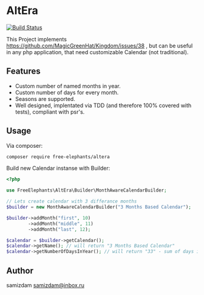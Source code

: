 # AltEra

[![Build Status](https://travis-ci.org/FreeElephants/AltEra.svg?branch=master)](https://travis-ci.org/FreeElephants/AltEra)

This Project implements https://github.com/MagicGreenHat/Kingdom/issues/38 , but can be useful in any php application, that need customizable Calendar (not traditional).  

## Features
- Custom number of named months in year. 
- Custom number of days for every month.
- Seasons are supported. 
- Well designed, implentated via TDD (and therefore 100% covered with tests), compliant with psr's. 

## Usage
Via composer: 

```bash
composer require free-elephants/altera
```

Build new Calendar instanse with Builder:

```php
<?php

use FreeElephants\AltEra\Builder\MonthAwareCalendarBuilder;

// Lets create calendar with 3 differance months
$builder = new MonthAwareCalendarBuilder("3 Months Based Calendar");

$builder->addMonth("first", 10)
		->addMonth("middle", 11)
		->addMonth("last", 12);

$calendar = $builder->getCalendar();
$calendar->getName(); // will return "3 Months Based Calendar"
$calendar->getNumberOfDaysInYear(); // will return "33" - sum of days in all months 

```

## Author

samizdam <samizdam@inbox.ru>

